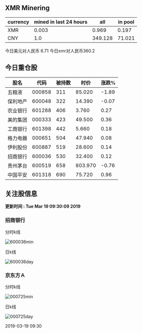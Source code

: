 ## XMR Minering

|currency|mined in last 24 hours|all|in pool|
|---|---|---|---|
|XMR|0.003|0.969|0.197|
|CNY|1.0|349.128|71.021|

今日美元对人民币 6.71	今日xmr对人民币360.2


## 今日重仓股 

|股名|代码|被持数|时价|涨跌%|
|---|---|---|---|---|
|五粮液|000858|311|85.020|-1.89|
|保利地产|600048|322|14.390|-0.07|
|农业银行|601288|406|3.760|0.27|
|美的集团|000333|423|49.500|0.36|
|工商银行|601398|442|5.660|0.18|
|格力电器|000651|504|47.940|0.08|
|伊利股份|600887|519|28.600|0.14|
|招商银行|600036|530|32.400|0.12|
|贵州茅台|600519|658|803.970|-0.76|
|中国平安|601318|690|75.720|0.96|

## 关注股信息
**更新时间 : Tue Mar 19 09:30:09 2019**
### 招商银行 
分时k线

![600036min](http://image.sinajs.cn/newchart/min/n/sh600036.gif)

日k线

![600036day](http://image.sinajs.cn/newchart/daily/n/sh600036.gif)

### 京东方Ａ 
分时k线

![000725min](http://image.sinajs.cn/newchart/min/n/sz000725.gif)

日k线

![000725day](http://image.sinajs.cn/newchart/daily/n/sz000725.gif)

2019-03-19 09:30